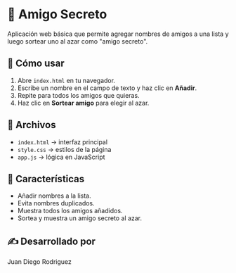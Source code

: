 # 🎁 Amigo Secreto

Aplicación web básica que permite agregar nombres de amigos a una lista y luego sortear uno al azar como "amigo secreto".

## 🚀 Cómo usar
1. Abre `index.html` en tu navegador.
2. Escribe un nombre en el campo de texto y haz clic en **Añadir**.
3. Repite para todos los amigos que quieras.
4. Haz clic en **Sortear amigo** para elegir al azar.

## 📂 Archivos
- `index.html` → interfaz principal  
- `style.css` → estilos de la página  
- `app.js` → lógica en JavaScript  

## 📌 Características
- Añadir nombres a la lista.
- Evita nombres duplicados.
- Muestra todos los amigos añadidos.
- Sortea y muestra un amigo secreto al azar.

## ✍️ Desarrollado por
Juan Diego Rodriguez
